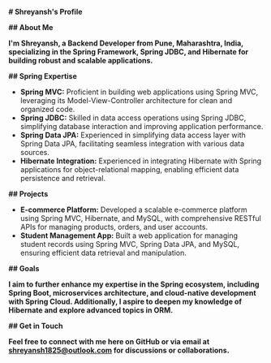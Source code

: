 **# Shreyansh's Profile**

**## About Me**

**I'm Shreyansh, a Backend Developer from Pune, Maharashtra, India, specializing in the Spring Framework, Spring JDBC, and Hibernate for building robust and scalable applications.**

**## Spring Expertise**

- **Spring MVC:** Proficient in building web applications using Spring MVC, leveraging its Model-View-Controller architecture for clean and organized code.
- **Spring JDBC:** Skilled in data access operations using Spring JDBC, simplifying database interaction and improving application performance.
- **Spring Data JPA:** Experienced in simplifying data access layer with Spring Data JPA, facilitating seamless integration with various data sources.
- **Hibernate Integration:** Experienced in integrating Hibernate with Spring applications for object-relational mapping, enabling efficient data persistence and retrieval.



**## Projects**

- **E-commerce Platform:** Developed a scalable e-commerce platform using Spring MVC, Hibernate, and MySQL, with comprehensive RESTful APIs for managing products, orders, and user accounts.
- **Student Management App:** Built a web application for managing student records using Spring MVC, Spring Data JPA, and MySQL, ensuring efficient data retrieval and manipulation.

**## Goals**

**I aim to further enhance my expertise in the Spring ecosystem, including Spring Boot, microservices architecture, and cloud-native development with Spring Cloud. Additionally, I aspire to deepen my knowledge of Hibernate and explore advanced topics in ORM.**

**## Get in Touch**

**Feel free to connect with me here on GitHub or via email at [shreyansh1825@outlook.com](mailto:shreyansh1825@outlook.com) for discussions or collaborations.**
